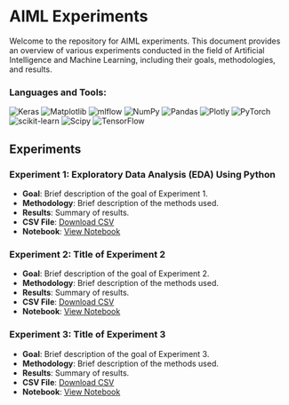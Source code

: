 # AIML Experiments

Welcome to the repository for AIML experiments. This document provides an overview of various experiments conducted in the field of Artificial Intelligence and Machine Learning, including their goals, methodologies, and results.

<h3 align="left">Languages and Tools:</h3>

![Keras](https://img.shields.io/badge/Keras-%23D00000.svg?style=for-the-badge&logo=Keras&logoColor=white) ![Matplotlib](https://img.shields.io/badge/Matplotlib-%23ffffff.svg?style=for-the-badge&logo=Matplotlib&logoColor=black) ![mlflow](https://img.shields.io/badge/mlflow-%23d9ead3.svg?style=for-the-badge&logo=numpy&logoColor=blue) ![NumPy](https://img.shields.io/badge/numpy-%23013243.svg?style=for-the-badge&logo=numpy&logoColor=white) ![Pandas](https://img.shields.io/badge/pandas-%23150458.svg?style=for-the-badge&logo=pandas&logoColor=white) ![Plotly](https://img.shields.io/badge/Plotly-%233F4F75.svg?style=for-the-badge&logo=plotly&logoColor=white) ![PyTorch](https://img.shields.io/badge/PyTorch-%23EE4C2C.svg?style=for-the-badge&logo=PyTorch&logoColor=white) ![scikit-learn](https://img.shields.io/badge/scikit--learn-%23F7931E.svg?style=for-the-badge&logo=scikit-learn&logoColor=white) ![Scipy](https://img.shields.io/badge/SciPy-%230C55A5.svg?style=for-the-badge&logo=scipy&logoColor=%white) ![TensorFlow](https://img.shields.io/badge/TensorFlow-%23FF6F00.svg?style=for-the-badge&logo=TensorFlow&logoColor=white)

## Experiments

### Experiment 1: Exploratory Data Analysis (EDA) Using Python
- **Goal**: Brief description of the goal of Experiment 1.
- **Methodology**: Brief description of the methods used.
- **Results**: Summary of results.
- **CSV File**: [Download CSV](link-to-csv-file-1)
- **Notebook**: [View Notebook](link-to-notebook-1)

### Experiment 2: Title of Experiment 2
- **Goal**: Brief description of the goal of Experiment 2.
- **Methodology**: Brief description of the methods used.
- **Results**: Summary of results.
- **CSV File**: [Download CSV](link-to-csv-file-2)
- **Notebook**: [View Notebook](link-to-notebook-2)

### Experiment 3: Title of Experiment 3
- **Goal**: Brief description of the goal of Experiment 3.
- **Methodology**: Brief description of the methods used.
- **Results**: Summary of results.
- **CSV File**: [Download CSV](link-to-csv-file-3)
- **Notebook**: [View Notebook](link-to-notebook-3)


